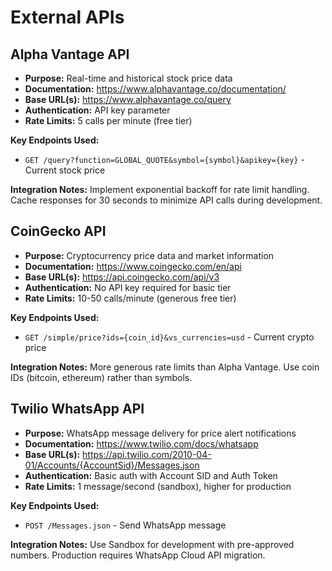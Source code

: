 # External APIs

## Alpha Vantage API

- **Purpose:** Real-time and historical stock price data
- **Documentation:** https://www.alphavantage.co/documentation/
- **Base URL(s):** https://www.alphavantage.co/query
- **Authentication:** API key parameter
- **Rate Limits:** 5 calls per minute (free tier)

**Key Endpoints Used:**
- `GET /query?function=GLOBAL_QUOTE&symbol={symbol}&apikey={key}` - Current stock price

**Integration Notes:** Implement exponential backoff for rate limit handling. Cache responses for 30 seconds to minimize API calls during development.

## CoinGecko API

- **Purpose:** Cryptocurrency price data and market information
- **Documentation:** https://www.coingecko.com/en/api
- **Base URL(s):** https://api.coingecko.com/api/v3
- **Authentication:** No API key required for basic tier
- **Rate Limits:** 10-50 calls/minute (generous free tier)

**Key Endpoints Used:**
- `GET /simple/price?ids={coin_id}&vs_currencies=usd` - Current crypto price

**Integration Notes:** More generous rate limits than Alpha Vantage. Use coin IDs (bitcoin, ethereum) rather than symbols.

## Twilio WhatsApp API

- **Purpose:** WhatsApp message delivery for price alert notifications
- **Documentation:** https://www.twilio.com/docs/whatsapp
- **Base URL(s):** https://api.twilio.com/2010-04-01/Accounts/{AccountSid}/Messages.json
- **Authentication:** Basic auth with Account SID and Auth Token
- **Rate Limits:** 1 message/second (sandbox), higher for production

**Key Endpoints Used:**
- `POST /Messages.json` - Send WhatsApp message

**Integration Notes:** Use Sandbox for development with pre-approved numbers. Production requires WhatsApp Cloud API migration.
